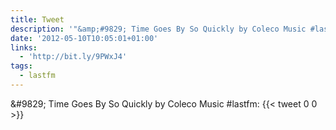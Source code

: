 ```yaml
---
title: Tweet
description: '"&amp;#9829; Time Goes By So Quickly by Coleco Music #lastfm: "'
date: '2012-05-10T10:05:01+01:00'
links:
  - 'http://bit.ly/9PWxJ4'
tags:
  - lastfm
---
```

&amp;#9829; Time Goes By So Quickly by Coleco Music #lastfm: 
      {{< tweet 0 0 >}}
    
